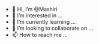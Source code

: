 - 👋 Hi, I’m @Mashiri
- 👀 I’m interested in ...
- 🌱 I’m currently learning ...
- 💞️ I’m looking to collaborate on ...
- 📫 How to reach me ...

<!---
Mashiri/Mashiri is a ✨ special ✨ repository because its `README.md` (this file) appears on your GitHub profile.
You can click the Preview link to take a look at your changes.
--->
